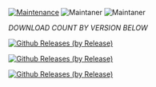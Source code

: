 [![Maintenance](https://img.shields.io/badge/Maintained%3F-yes-green.svg)](https://GitHub.com/Naereen/StrapDown.js/graphs/commit-activity)   ![Maintaner](https://img.shields.io/badge/maintainer-Introdructor-blue) ![Maintaner](https://img.shields.io/badge/maintainer-Madmax-blue)

*DOWNLOAD COUNT BY VERSION BELOW*

[![Github Releases (by Release)](https://img.shields.io/github/downloads/HyconOS-Releases/Redmi-Note8-8T/V2.0/total.svg)](https://GitHub.com/Hycon-Releases/Redmi-Note8-8T/releases)


[![Github Releases (by Release)](https://img.shields.io/github/downloads/HyconOS-Releases/Redmi-Note8-8T/V1.5/total.svg)](https://GitHub.com/Hycon-Releases/Redmi-Note8-8T/releases)


[![Github Releases (by Release)](https://img.shields.io/github/downloads/HyconOS-Releases/Redmi-Note8-8T/V1.0_Aureus/total.svg)](https://GitHub.com/Hycon-Releases/Redmi-Note8-8T/releases)
